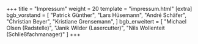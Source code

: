 +++
title = "Impressum"
weight = 20
template = "impressum.html"
[extra]
bgb_vorstand = [
    "Patrick Günther",
    "Lars Hüsemann",
    "André Schäfer",
    "Christian Beyer",
    "Kristiane Grensemann",
]
bgb_erweitert = [
    "Michael Olsen (Radstelle)",
    "Janik Wilder (Lasercutter)",
    "Nils Wollenteit (Schließfachmanager)"
]
+++